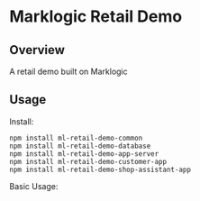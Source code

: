 Marklogic Retail Demo
==

Overview
--

A retail demo built on Marklogic

Usage
--

Install:
```
npm install ml-retail-demo-common
npm install ml-retail-demo-database
npm install ml-retail-demo-app-server
npm install ml-retail-demo-customer-app
npm install ml-retail-demo-shop-assistant-app
```

Basic Usage:
